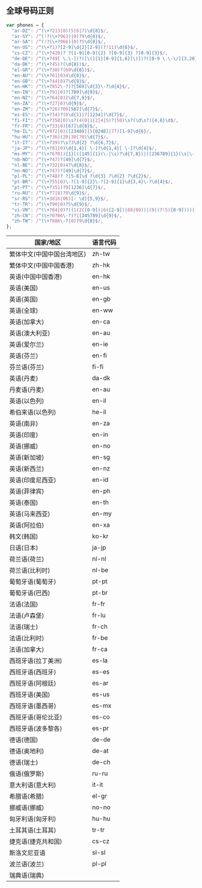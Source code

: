 ## 全球号码正则

```js
var phones = {
  "ar-DZ": /^(\+?213|0)(5|6|7)\d{8}$/,
  "ar-SY": /^(!?(\+?963)|0)?9\d{8}$/,
  "ar-SA": /^(!?(\+?966)|0)?5\d{8}$/,
  "en-US": /^(\+?1)?[2-9]\d{2}[2-9](?!11)\d{6}$/,
  "cs-CZ": /^(\+?420)? ?[1-9][0-9]{2} ?[0-9]{3} ?[0-9]{3}$/,
  "de-DE": /^(\+?49[ \.\-])?([\(]{1}[0-9]{1,6}[\)])?([0-9 \.\-\/]{3,20})((x|ext|extension)[ ]?[0-9]{1,4})?$/,
  "da-DK": /^(\+?45)?(\d{8})$/,
  "el-GR": /^(\+?30)?(69\d{8})$/,
  "en-AU": /^(\+?61|0)4\d{8}$/,
  "en-GB": /^(\+?44|0)7\d{9}$/,
  "en-HK": /^(\+?852\-?)?[569]\d{3}\-?\d{4}$/,
  "en-IN": /^(\+?91|0)?[789]\d{9}$/,
  "en-NZ": /^(\+?64|0)2\d{7,9}$/,
  "en-ZA": /^(\+?27|0)\d{9}$/,
  "en-ZM": /^(\+?26)?09[567]\d{7}$/,
  "es-ES": /^(\+?34)?(6\d{1}|7[1234])\d{7}$/,
  "fi-FI": /^(\+?358|0)\s?(4(0|1|2|4|5)?|50)\s?(\d\s?){4,8}\d$/,
  "fr-FR": /^(\+?33|0)[67]\d{8}$/,
  "he-IL": /^(\+972|0)([23489]|5[0248]|77)[1-9]\d{6}/,
  "hu-HU": /^(\+?36)(20|30|70)\d{7}$/,
  "it-IT": /^(\+?39)?\s?3\d{2} ?\d{6,7}$/,
  "ja-JP": /^(\+?81|0)\d{1,4}[ \-]?\d{1,4}[ \-]?\d{4}$/,
  "ms-MY": /^(\+?6?01){1}(([145]{1}(\-|\s)?\d{7,8})|([236789]{1}(\s|\-)?\d{7}))$/,
  "nb-NO": /^(\+?47)?[49]\d{7}$/,
  "nl-BE": /^(\+?32|0)4?\d{8}$/,
  "nn-NO": /^(\+?47)?[49]\d{7}$/,
  "pl-PL": /^(\+?48)? ?[5-8]\d ?\d{3} ?\d{2} ?\d{2}$/,
  "pt-BR": /^(\+?55|0)\-?[1-9]{2}\-?[2-9]{1}\d{3,4}\-?\d{4}$/,
  "pt-PT": /^(\+?351)?9[1236]\d{7}$/,
  "ru-RU": /^(\+?7|8)?9\d{9}$/,
  "sr-RS": /^(\+3816|06)[- \d]{5,9}$/,
  "tr-TR": /^(\+?90|0)?5\d{9}$/,
  "vi-VN": /^(\+?84|0)?((1(2([0-9])|6([2-9])|88|99))|(9((?!5)[0-9])))([0-9]{7})$/,
  "zh-CN": /^(\+?0?86\-?)?1[345789]\d{9}$/,
  "zh-TW": /^(\+?886\-?|0)?9\d{8}$/,
};
```

| 国家/地区                  | 语言代码 |
| -------------------------- | -------- |
| 繁体中文(中国中国台湾地区) | zh-tw    |
| 繁体中文(中国中国香港)     | zh-hk    |
| 英语(中国中国香港)         | en-hk    |
| 英语(美国)                 | en-us    |
| 英语(英国)                 | en-gb    |
| 英语(全球)                 | en-ww    |
| 英语(加拿大)               | en-ca    |
| 英语(澳大利亚)             | en-au    |
| 英语(爱尔兰)               | en-ie    |
| 英语(芬兰)                 | en-fi    |
| 芬兰语(芬兰)               | fi-fi    |
| 英语(丹麦)                 | da-dk    |
| 丹麦语(丹麦)               | en-au    |
| 英语(以色列)               | en-il    |
| 希伯来语(以色列)           | he-il    |
| 英语(南非)                 | en-za    |
| 英语(印度)                 | en-in    |
| 英语(挪威)                 | en-no    |
| 英语(新加坡)               | en-sg    |
| 英语(新西兰)               | en-nz    |
| 英语(印度尼西亚)           | en-id    |
| 英语(菲律宾)               | en-ph    |
| 英语(泰国)                 | en-th    |
| 英语(马来西亚)             | en-my    |
| 英语(阿拉伯)               | en-xa    |
| 韩文(韩国)                 | ko-kr    |
| 日语(日本)                 | ja-jp    |
| 荷兰语(荷兰)               | nl-nl    |
| 荷兰语(比利时)             | nl-be    |
| 葡萄牙语(葡萄牙)           | pt-pt    |
| 葡萄牙语(巴西)             | pt-br    |
| 法语(法国)                 | fr-fr    |
| 法语(卢森堡)               | fr-lu    |
| 法语(瑞士)                 | fr-ch    |
| 法语(比利时)               | fr-be    |
| 法语(加拿大)               | fr-ca    |
| 西班牙语(拉丁美洲)         | es-la    |
| 西班牙语(西班牙)           | es-es    |
| 西班牙语(阿根廷)           | es-ar    |
| 西班牙语(美国)             | es-us    |
| 西班牙语(墨西哥)           | es-mx    |
| 西班牙语(哥伦比亚)         | es-co    |
| 西班牙语(波多黎各)         | es-pr    |
| 德语(德国)                 | de-de    |
| 德语(奥地利)               | de-at    |
| 德语(瑞士)                 | de-ch    |
| 俄语(俄罗斯)               | ru-ru    |
| 意大利语(意大利)           | it-it    |
| 希腊语(希腊)               | el-gr    |
| 挪威语(挪威)               | no-no    |
| 匈牙利语(匈牙利)           | hu-hu    |
| 土耳其语(土耳其)           | tr-tr    |
| 捷克语(捷克共和国)         | cs-cz    |
| 斯洛文尼亚语               | sl-sl    |
| 波兰语(波兰)               | pl-pl    |
| 瑞典语(瑞典)               |          |
